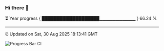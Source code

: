 ### Hi there 👋

⏳ Year progress { ███████████████████▁▁▁▁▁▁▁▁▁▁▁ } 66.24 %

---

⏰ Updated on Sat, 30 Aug 2025 18:13:41 GMT

![Progress Bar CI](https://github.com/Shyam-Makwana/GitHub-Actions-Demo/workflows/Progress%20Bar%20CI/badge.svg)

